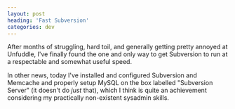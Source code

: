 ```yaml
---
layout: post
heading: 'Fast Subversion'
categories: dev
---
```


After months of struggling, hard toil, and generally getting pretty annoyed at Unfuddle, I've finally found the one and only way to get Subversion to run at a respectable and somewhat useful speed.

<!-- Replace missing image from http://media.chris-alexander.co.uk/wp-content/uploads/2009/10/svn.png -->

In other news, today I've installed and configured Subversion and Memcache and properly setup MySQL on the box labelled "Subversion Server" (it doesn't do *just* that), which I think is quite an achievement considering my practically non-existent sysadmin skills.